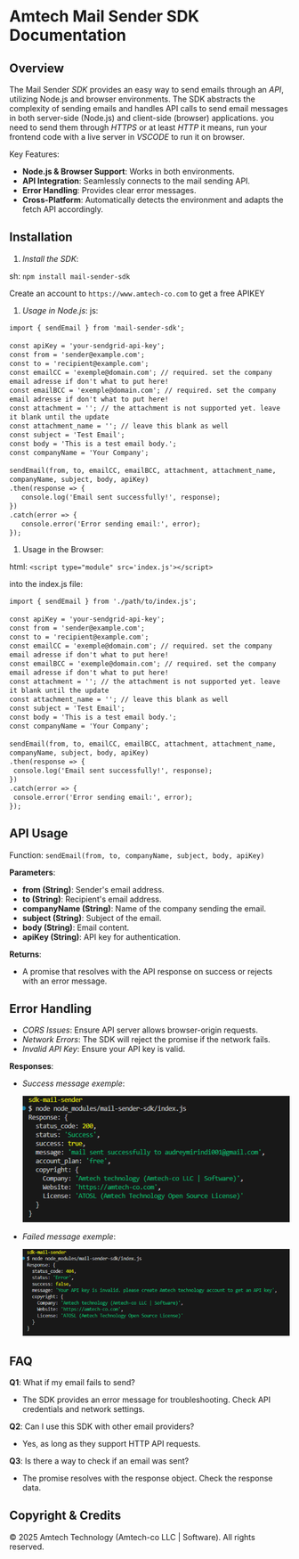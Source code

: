 **Amtech Mail Sender SDK Documentation**
======================================

**Overview**
---------
The Mail Sender *SDK* provides an easy way to send emails through an *API*, utilizing Node.js and browser environments. The SDK abstracts the complexity of sending emails and handles API calls to send email messages in both server-side (Node.js) and client-side (browser) applications. you need to send them through *HTTPS* or at least *HTTP* it means, run your frontend code with a live server in *VSCODE* to run it on browser.

Key Features:
- **Node.js & Browser Support**: Works in both environments.
- **API Integration**: Seamlessly connects to the mail sending API.
- **Error Handling**: Provides clear error messages.
- **Cross-Platform**: Automatically detects the environment and adapts the fetch API accordingly.

**Installation**
------------
1. *Install the SDK*:
   
sh:
   `npm install mail-sender-sdk`

Create an account to `https://www.amtech-co.com` to get a free APIKEY

1. *Usage in Node.js*:
js:
 ```
import { sendEmail } from 'mail-sender-sdk';

const apiKey = 'your-sendgrid-api-key';
const from = 'sender@example.com';
const to = 'recipient@example.com';
const emailCC = 'exemple@domain.com'; // required. set the company email adresse if don't what to put here!
const emailBCC = 'exemple@domain.com'; // required. set the company email adresse if don't what to put here!
const attachment = ''; // the attachment is not supported yet. leave it blank until the update
const attachment_name = ''; // leave this blank as well
const subject = 'Test Email';
const body = 'This is a test email body.';
const companyName = 'Your Company';

sendEmail(from, to, emailCC, emailBCC, attachment, attachment_name, companyName, subject, body, apiKey)
.then(response => {
    console.log('Email sent successfully!', response);
})
.catch(error => {
    console.error('Error sending email:', error);
});
```

1. Usage in the Browser:
   
html:
`<script type="module" src='index.js'></script>`

into the index.js file:
   ```
import { sendEmail } from './path/to/index.js';

const apiKey = 'your-sendgrid-api-key';
const from = 'sender@example.com';
const to = 'recipient@example.com';
const emailCC = 'exemple@domain.com'; // required. set the company email adresse if don't what to put here!
const emailBCC = 'exemple@domain.com'; // required. set the company email adresse if don't what to put here!
const attachment = ''; // the attachment is not supported yet. leave it blank until the update
const attachment_name = ''; // leave this blank as well
const subject = 'Test Email';
const body = 'This is a test email body.';
const companyName = 'Your Company';

sendEmail(from, to, emailCC, emailBCC, attachment, attachment_name, companyName, subject, body, apiKey)
.then(response => {
    console.log('Email sent successfully!', response);
})
.catch(error => {
    console.error('Error sending email:', error);
});
```

**API Usage**
---------
Function: `sendEmail(from, to, companyName, subject, body, apiKey)`

**Parameters**:
- **from (String)**: Sender's email address.
- **to (String)**: Recipient's email address.
- **companyName (String)**: Name of the company sending the email.
- **subject (String)**: Subject of the email.
- **body (String)**: Email content.
- **apiKey (String)**: API key for authentication.

**Returns**:
- A promise that resolves with the API response on success or rejects with an error message.

**Error Handling**
--------------
- *CORS Issues*: Ensure API server allows browser-origin requests.
- *Network Errors*: The SDK will reject the promise if the network fails.
- *Invalid API Key*: Ensure your API key is valid.

**Responses**:
- *Success message exemple*:<br>

  ![success response](./assets/image/success.PNG)<br>
  
- *Failed message exemple*:<br>

  ![failed response](./assets/image/failed.PNG)
  


**FAQ**
---
**Q1**: What if my email fails to send?
- The SDK provides an error message for troubleshooting. Check API credentials and network settings.

**Q2**: Can I use this SDK with other email providers?
- Yes, as long as they support HTTP API requests.

**Q3**: Is there a way to check if an email was sent?
- The promise resolves with the response object. Check the response data.

**Copyright & Credits**
-------------------
© 2025 Amtech Technology (Amtech-co LLC | Software). All rights reserved.

